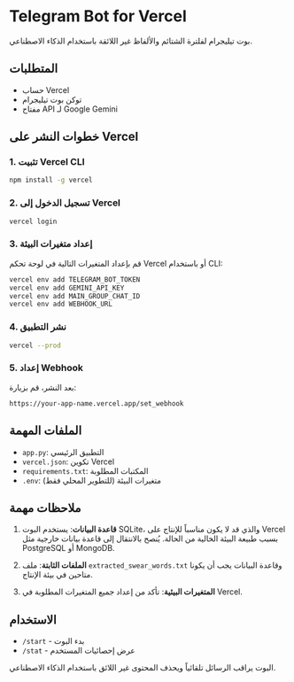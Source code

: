 # Telegram Bot for Vercel

بوت تيليجرام لفلترة الشتائم والألفاظ غير اللائقة باستخدام الذكاء الاصطناعي.

## المتطلبات

- حساب Vercel
- توكن بوت تيليجرام
- مفتاح API لـ Google Gemini

## خطوات النشر على Vercel

### 1. تثبيت Vercel CLI

```bash
npm install -g vercel
```

### 2. تسجيل الدخول إلى Vercel

```bash
vercel login
```

### 3. إعداد متغيرات البيئة

قم بإعداد المتغيرات التالية في لوحة تحكم Vercel أو باستخدام CLI:

```bash
vercel env add TELEGRAM_BOT_TOKEN
vercel env add GEMINI_API_KEY  
vercel env add MAIN_GROUP_CHAT_ID
vercel env add WEBHOOK_URL
```

### 4. نشر التطبيق

```bash
vercel --prod
```

### 5. إعداد Webhook

بعد النشر، قم بزيارة:
```
https://your-app-name.vercel.app/set_webhook
```

## الملفات المهمة

- `app.py`: التطبيق الرئيسي
- `vercel.json`: تكوين Vercel
- `requirements.txt`: المكتبات المطلوبة
- `.env`: متغيرات البيئة (للتطوير المحلي فقط)

## ملاحظات مهمة

1. **قاعدة البيانات**: يستخدم البوت SQLite، والذي قد لا يكون مناسباً للإنتاج على Vercel بسبب طبيعة البيئة الخالية من الحالة. يُنصح بالانتقال إلى قاعدة بيانات خارجية مثل PostgreSQL أو MongoDB.

2. **الملفات الثابتة**: ملف `extracted_swear_words.txt` وقاعدة البيانات يجب أن يكونا متاحين في بيئة الإنتاج.

3. **المتغيرات البيئية**: تأكد من إعداد جميع المتغيرات المطلوبة في Vercel.

## الاستخدام

- `/start` - بدء البوت
- `/stat` - عرض إحصائيات المستخدم

البوت يراقب الرسائل تلقائياً ويحذف المحتوى غير اللائق باستخدام الذكاء الاصطناعي.

